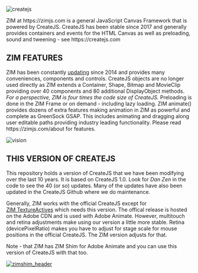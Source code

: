 ![createjs](https://github.com/danzen/createjs/assets/380281/e70bc99d-2e11-4e73-b497-25936050cfc8)
<p>ZIM at https://zimjs.com is a general JavaScript Canvas Framework that is powered by CreateJS.
CreateJS has been stable since 2017 and generally provides containers and events for the HTML Canvas
as well as preloading, sound and tweening - see https://createjs.com
</p>

<h2>ZIM FEATURES</h2>
<p>ZIM has been constantly <a href=https://zimjs.com/updates target=_blank>updating</a> since 2014 and provides many conveniences, components and controls.  
CreateJS objects are no longer used directly as ZIM extends a Container, Shape, Bitmap and MovieClip providing over 40 components and 80 additional DisplayObject methods.
<em>For a perspective, ZIM is four times the code size of CreateJS.</em>
Preloading is done in the ZIM Frame or on demand - including lazy loading.
ZIM animate() provides dozens of extra features making animation in ZIM as powerful and complete as GreenSock GSAP.  
This includes animating and dragging along user editable paths providing industry leading functionality.
Please read https://zimjs.com/about for features.</p>

![vision](https://github.com/danzen/createjs/assets/380281/9550da0c-f84f-436a-a16a-b11f5cccedae)

<h2>THIS VERSION OF CREATEJS</h2>
<p>This repository holds a version of CreateJS that we have been modifying over the last 10 years.  
It is based on CreateJS 1.0.  Look for <em>Dan Zen</em> in the code to see the 40 (or so) updates.
Many of the updates have also been updated in the CreateJS Github where we do maintenance.</p>
<p>Generally, ZIM works with the official CreateJS except for <a href="https://zimjs.com/015" target=_blank>ZIM&nbsp;TextureActives</a> which needs this version.
The offical release is hosted on the Adobe CDN and is used with Adobe Animate. 
However, multitouch and retina adjustments make using our version a little more stable.
Retina (devicePixelRatio) makes you have to adjust for stage scale for mouse positions in the official CreateJS.
The ZIM version adjusts for that.</p>
<p>Note - that ZIM has 
ZIM Shim for Adobe Animate and you can use this version of CreateJS with that too.</p>

<a target="_blank" href="https://zimjs.com/animate.html">![zimshim_header](https://github.com/danzen/createjs/assets/380281/43855e25-8e35-4f92-a319-2d8def762458)</a>




